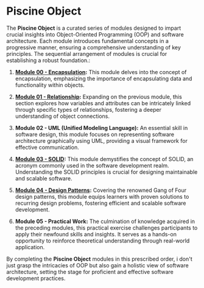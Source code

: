 # Piscine Object
The **Piscine Object** is a curated series of modules designed to impart crucial insights into Object-Oriented Programming (OOP) and software architecture. Each module introduces fundamental concepts in a progressive manner, ensuring a comprehensive understanding of key principles. The sequential arrangement of modules is crucial for establishing a robust foundation.:

1. **[Module 00 - Encapsulation](module_00/README.md):**
   This module delves into the concept of encapsulation, emphasizing the importance of encapsulating data and functionality within objects.

2. **[Module 01 - Relationship](module_01/README.md):**
   Expanding on the previous module, this section explores how variables and attributes can be intricately linked through specific types of relationships, fostering a deeper understanding of object connections.

3. **Module 02 - UML (Unified Modeling Language):**
   An essential skill in software design, this module focuses on representing software architecture graphically using UML, providing a visual framework for effective communication.

4. **[Module 03 - SOLID](module_03/README.md):**
   This module demystifies the concept of SOLID, an acronym commonly used in the software development realm. Understanding the SOLID principles is crucial for designing maintainable and scalable software.

5. **[Module 04 - Design Patterns](module04/README.md):**
   Covering the renowned Gang of Four design patterns, this module equips learners with proven solutions to recurring design problems, fostering efficient and scalable software development.

6. **Module 05 - Practical Work:**
   The culmination of knowledge acquired in the preceding modules, this practical exercise challenges participants to apply their newfound skills and insights. It serves as a hands-on opportunity to reinforce theoretical understanding through real-world application.

By completing the **Piscine Object** modules in this prescribed order,  i don't just grasp the intricacies of OOP but also gain a holistic view of software architecture, setting the stage for proficient and effective software development practices.
